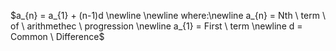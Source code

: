 $a_{n} = a_{1} + (n-1)d \newline \newline where:\newline a_{n} = Nth \ term \ of \ arithmethec \ progression \newline a_{1} = First \ term \newline d = Common \ Difference$ 
